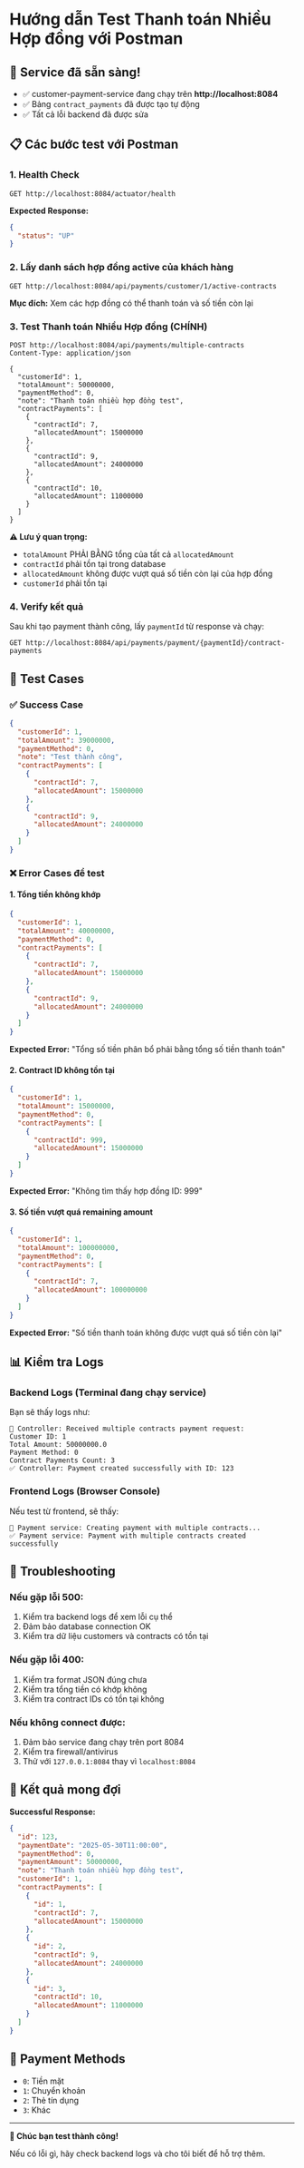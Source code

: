 # Hướng dẫn Test Thanh toán Nhiều Hợp đồng với Postman

## 🚀 Service đã sẵn sàng!
- ✅ customer-payment-service đang chạy trên **http://localhost:8084**
- ✅ Bảng `contract_payments` đã được tạo tự động
- ✅ Tất cả lỗi backend đã được sửa

## 📋 Các bước test với Postman

### 1. **Health Check**
```
GET http://localhost:8084/actuator/health
```
**Expected Response:**
```json
{
  "status": "UP"
}
```

### 2. **Lấy danh sách hợp đồng active của khách hàng**
```
GET http://localhost:8084/api/payments/customer/1/active-contracts
```
**Mục đích:** Xem các hợp đồng có thể thanh toán và số tiền còn lại

### 3. **Test Thanh toán Nhiều Hợp đồng (CHÍNH)**
```
POST http://localhost:8084/api/payments/multiple-contracts
Content-Type: application/json

{
  "customerId": 1,
  "totalAmount": 50000000,
  "paymentMethod": 0,
  "note": "Thanh toán nhiều hợp đồng test",
  "contractPayments": [
    {
      "contractId": 7,
      "allocatedAmount": 15000000
    },
    {
      "contractId": 9,
      "allocatedAmount": 24000000
    },
    {
      "contractId": 10,
      "allocatedAmount": 11000000
    }
  ]
}
```

**⚠️ Lưu ý quan trọng:**
- `totalAmount` PHẢI BẰNG tổng của tất cả `allocatedAmount`
- `contractId` phải tồn tại trong database
- `allocatedAmount` không được vượt quá số tiền còn lại của hợp đồng
- `customerId` phải tồn tại

### 4. **Verify kết quả**
Sau khi tạo payment thành công, lấy `paymentId` từ response và chạy:
```
GET http://localhost:8084/api/payments/payment/{paymentId}/contract-payments
```

## 🧪 Test Cases

### ✅ **Success Case**
```json
{
  "customerId": 1,
  "totalAmount": 39000000,
  "paymentMethod": 0,
  "note": "Test thành công",
  "contractPayments": [
    {
      "contractId": 7,
      "allocatedAmount": 15000000
    },
    {
      "contractId": 9,
      "allocatedAmount": 24000000
    }
  ]
}
```

### ❌ **Error Cases để test**

#### 1. Tổng tiền không khớp
```json
{
  "customerId": 1,
  "totalAmount": 40000000,
  "paymentMethod": 0,
  "contractPayments": [
    {
      "contractId": 7,
      "allocatedAmount": 15000000
    },
    {
      "contractId": 9,
      "allocatedAmount": 24000000
    }
  ]
}
```
**Expected Error:** "Tổng số tiền phân bổ phải bằng tổng số tiền thanh toán"

#### 2. Contract ID không tồn tại
```json
{
  "customerId": 1,
  "totalAmount": 15000000,
  "paymentMethod": 0,
  "contractPayments": [
    {
      "contractId": 999,
      "allocatedAmount": 15000000
    }
  ]
}
```
**Expected Error:** "Không tìm thấy hợp đồng ID: 999"

#### 3. Số tiền vượt quá remaining amount
```json
{
  "customerId": 1,
  "totalAmount": 100000000,
  "paymentMethod": 0,
  "contractPayments": [
    {
      "contractId": 7,
      "allocatedAmount": 100000000
    }
  ]
}
```
**Expected Error:** "Số tiền thanh toán không được vượt quá số tiền còn lại"

## 📊 Kiểm tra Logs

### Backend Logs (Terminal đang chạy service)
Bạn sẽ thấy logs như:
```
🚀 Controller: Received multiple contracts payment request:
Customer ID: 1
Total Amount: 50000000.0
Payment Method: 0
Contract Payments Count: 3
✅ Controller: Payment created successfully with ID: 123
```

### Frontend Logs (Browser Console)
Nếu test từ frontend, sẽ thấy:
```
🚀 Payment service: Creating payment with multiple contracts...
✅ Payment service: Payment with multiple contracts created successfully
```

## 🔧 Troubleshooting

### Nếu gặp lỗi 500:
1. Kiểm tra backend logs để xem lỗi cụ thể
2. Đảm bảo database connection OK
3. Kiểm tra dữ liệu customers và contracts có tồn tại

### Nếu gặp lỗi 400:
1. Kiểm tra format JSON đúng chưa
2. Kiểm tra tổng tiền có khớp không
3. Kiểm tra contract IDs có tồn tại không

### Nếu không connect được:
1. Đảm bảo service đang chạy trên port 8084
2. Kiểm tra firewall/antivirus
3. Thử với `127.0.0.1:8084` thay vì `localhost:8084`

## 🎯 Kết quả mong đợi

**Successful Response:**
```json
{
  "id": 123,
  "paymentDate": "2025-05-30T11:00:00",
  "paymentMethod": 0,
  "paymentAmount": 50000000,
  "note": "Thanh toán nhiều hợp đồng test",
  "customerId": 1,
  "contractPayments": [
    {
      "id": 1,
      "contractId": 7,
      "allocatedAmount": 15000000
    },
    {
      "id": 2,
      "contractId": 9,
      "allocatedAmount": 24000000
    },
    {
      "id": 3,
      "contractId": 10,
      "allocatedAmount": 11000000
    }
  ]
}
```

## 📝 Payment Methods
- `0`: Tiền mặt
- `1`: Chuyển khoản
- `2`: Thẻ tín dụng
- `3`: Khác

---

**🎉 Chúc bạn test thành công!** 

Nếu có lỗi gì, hãy check backend logs và cho tôi biết để hỗ trợ thêm.
